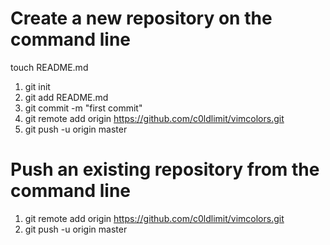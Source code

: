# Create a new repository on the command line
 
touch README.md
1. git init<br>
2. git add README.md<br>
3. git commit -m "first commit"<br>
4. git remote add origin https://github.com/c0ldlimit/vimcolors.git<br>
5. git push -u origin master<br>
 
# Push an existing repository from the command line<br>
 
1. git remote add origin https://github.com/c0ldlimit/vimcolors.git<br>
2. git push -u origin master
